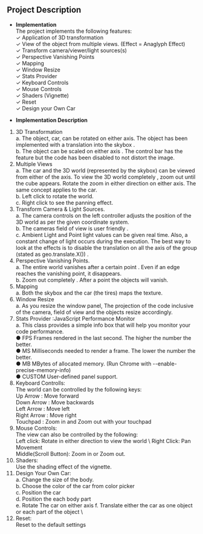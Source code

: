 ## Project Description

* **Implementation** \
The project implements the following features: \
✓ Application of 3D transformation \
✓ View of the object from multiple views. (Effect = Anaglyph Effect) \
✓ Transform camera/viewer/light sources(s) \
✓ Perspective Vanishing Points \
✓ Mapping \
✓ Window Resize \
✓ Stats Provider \
✓ Keyboard Controls \
✓ Mouse Controls \
✓ Shaders (Vignette) \
✓ Reset \
✓ Design your Own Car 

* **Implementation Description** 
 1. 3D Transformation \
a. The object, car, can be rotated on either axis. The object has been
implemented with a translation into the skybox . \
b. The object can be scaled on either axis . The control bar has the feature but
the code has been disabled to not distort the image. 
2. Multiple Views \
a. The car and the 3D world (represented by the skybox) can be viewed from
either of the axis. To view the 3D world completely , zoom out until the cube
appears. Rotate the zoom in either direction on either axis. The same
concept applies to the car. \
b. Left click to rotate the world. \
c. Right click to see the panning effect. 
3. Transform Camera & Light Sources. \
a. The camera controls on the left controller adjusts the position of the 3D
world as per the given coordinate system. \
b. The cameras field of view is user friendly . \
c. Ambient Light and Point light values can be given real time. Also, a constant
change of light occurs during the execution. The best way to look at the
effects is to disable the translation on all the axis of the group (stated as
geo.translate.X()) . 
4. Perspective Vanishing Points. \
a. The entire world vanishes after a certain point . Even if an edge reaches the
vanishing point, it disappears. \
b. Zoom out completely . After a point the objects will vanish. 
5. Mapping \
a. Both the skybox and the car (the tires) maps the texture. 
6. Window Resize \
a. As you resize the window panel, The projection of the code inclusive of the
camera, field of view and the objects resize accordingly. 
7. Stats Provider :JavaScript Performance Monitor \
a. This class provides a simple info box that will help you monitor your
code performance. \
● FPS Frames rendered in the last second. The higher the number the better. \
● MS Milliseconds needed to render a frame. The lower the number the better. \
● MB MBytes of allocated memory. (Run Chrome with --enable-precise-memory-info) \
● CUSTOM User-defined panel support. 
8. Keyboard Controlls: \
The world can be controlled by the following keys: \
Up Arrow : Move forward \
Down Arrow : Move backwards \
Left Arrow : Move left \
Right Arrow : Move right \
Touchpad : Zoom in and Zoom out with your touchpad 
9. Mouse Controls: \
The view can also be controlled by the following: \
Left click: Rotate in either direction to view the world \ 
Right Click: Pan Movement \
Middle(Scroll Button): Zoom in or Zoom out. 
10. Shaders: \
Use the shading effect of the vignette. 
11. Design Your Own Car: \
a. Change the size of the body. \
b. Choose the color of the car from color picker \
c. Position the car \
d. Position the each body part \
e. Rotate The car on either axis 
f. Translate either the car as one object or each part of the object \
12. Reset: \
Reset to the default settings 


